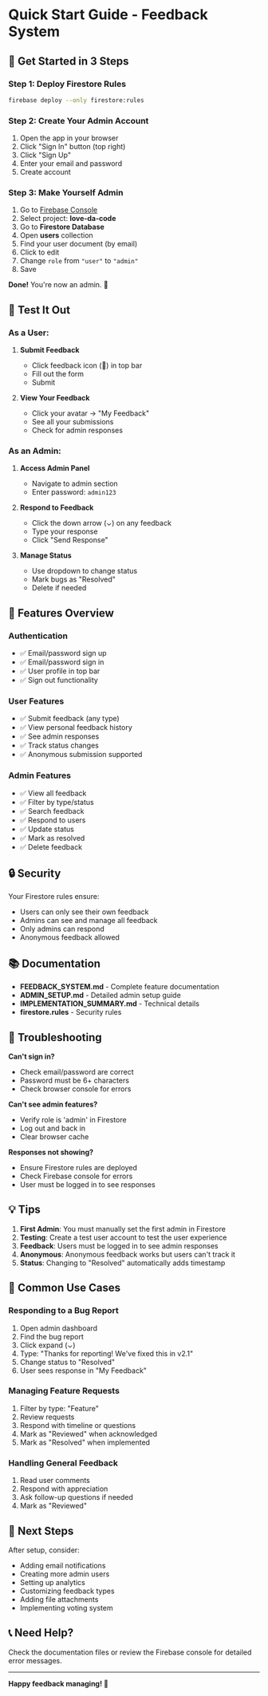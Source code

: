 # Quick Start Guide - Feedback System

## 🚀 Get Started in 3 Steps

### Step 1: Deploy Firestore Rules
```bash
firebase deploy --only firestore:rules
```

### Step 2: Create Your Admin Account
1. Open the app in your browser
2. Click "Sign In" button (top right)
3. Click "Sign Up" 
4. Enter your email and password
5. Create account

### Step 3: Make Yourself Admin
1. Go to [Firebase Console](https://console.firebase.google.com)
2. Select project: **love-da-code**
3. Go to **Firestore Database**
4. Open **users** collection
5. Find your user document (by email)
6. Click to edit
7. Change `role` from `"user"` to `"admin"`
8. Save

**Done!** You're now an admin. 🎉

## 🧪 Test It Out

### As a User:
1. **Submit Feedback**
   - Click feedback icon (💬) in top bar
   - Fill out the form
   - Submit

2. **View Your Feedback**
   - Click your avatar → "My Feedback"
   - See all your submissions
   - Check for admin responses

### As an Admin:
1. **Access Admin Panel**
   - Navigate to admin section
   - Enter password: `admin123`

2. **Respond to Feedback**
   - Click the down arrow (⌄) on any feedback
   - Type your response
   - Click "Send Response"

3. **Manage Status**
   - Use dropdown to change status
   - Mark bugs as "Resolved"
   - Delete if needed

## 📱 Features Overview

### Authentication
- ✅ Email/password sign up
- ✅ Email/password sign in
- ✅ User profile in top bar
- ✅ Sign out functionality

### User Features
- ✅ Submit feedback (any type)
- ✅ View personal feedback history
- ✅ See admin responses
- ✅ Track status changes
- ✅ Anonymous submission supported

### Admin Features
- ✅ View all feedback
- ✅ Filter by type/status
- ✅ Search feedback
- ✅ Respond to users
- ✅ Update status
- ✅ Mark as resolved
- ✅ Delete feedback

## 🔒 Security

Your Firestore rules ensure:
- Users can only see their own feedback
- Admins can see and manage all feedback
- Only admins can respond
- Anonymous feedback allowed

## 📚 Documentation

- **FEEDBACK_SYSTEM.md** - Complete feature documentation
- **ADMIN_SETUP.md** - Detailed admin setup guide
- **IMPLEMENTATION_SUMMARY.md** - Technical details
- **firestore.rules** - Security rules

## 🐛 Troubleshooting

**Can't sign in?**
- Check email/password are correct
- Password must be 6+ characters
- Check browser console for errors

**Can't see admin features?**
- Verify role is 'admin' in Firestore
- Log out and back in
- Clear browser cache

**Responses not showing?**
- Ensure Firestore rules are deployed
- Check Firebase console for errors
- User must be logged in to see responses

## 💡 Tips

1. **First Admin**: You must manually set the first admin in Firestore
2. **Testing**: Create a test user account to test the user experience
3. **Feedback**: Users must be logged in to see admin responses
4. **Anonymous**: Anonymous feedback works but users can't track it
5. **Status**: Changing to "Resolved" automatically adds timestamp

## 🎯 Common Use Cases

### Responding to a Bug Report
1. Open admin dashboard
2. Find the bug report
3. Click expand (⌄)
4. Type: "Thanks for reporting! We've fixed this in v2.1"
5. Change status to "Resolved"
6. User sees response in "My Feedback"

### Managing Feature Requests
1. Filter by type: "Feature"
2. Review requests
3. Respond with timeline or questions
4. Mark as "Reviewed" when acknowledged
5. Mark as "Resolved" when implemented

### Handling General Feedback
1. Read user comments
2. Respond with appreciation
3. Ask follow-up questions if needed
4. Mark as "Reviewed"

## 🚀 Next Steps

After setup, consider:
- Adding email notifications
- Creating more admin users
- Setting up analytics
- Customizing feedback types
- Adding file attachments
- Implementing voting system

## 📞 Need Help?

Check the documentation files or review the Firebase console for detailed error messages.

---

**Happy feedback managing! 🎉**
